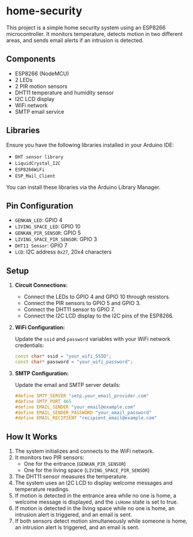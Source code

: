 # home-security

This project is a simple home security system using an ESP8266 microcontroller. It monitors temperature, detects motion in two different areas, and sends email alerts if an intrusion is detected.

## Components

- ESP8266 (NodeMCU)
- 2 LEDs
- 2 PIR motion sensors
- DHT11 temperature and humidity sensor
- I2C LCD display
- WiFi network
- SMTP email service

## Libraries

Ensure you have the following libraries installed in your Arduino IDE:

- `DHT sensor library`
- `LiquidCrystal_I2C`
- `ESP8266WiFi`
- `ESP_Mail_Client`

You can install these libraries via the Arduino Library Manager.

## Pin Configuration

- `GENKAN_LED`: GPIO 4
- `LIVING_SPACE_LED`: GPIO 10
- `GENKAN_PIR_SENSOR`: GPIO 5
- `LIVING_SPACE_PIR_SENSOR`: GPIO 3
- `DHT11 Sensor`: GPIO 7
- `LCD`: I2C address `0x27`, 20x4 characters

## Setup

1. **Circuit Connections:**

   - Connect the LEDs to GPIO 4 and GPIO 10 through resistors.
   - Connect the PIR sensors to GPIO 5 and GPIO 3.
   - Connect the DHT11 sensor to GPIO 7.
   - Connect the I2C LCD display to the I2C pins of the ESP8266.

2. **WiFi Configuration:**

   Update the `ssid` and `password` variables with your WiFi network credentials:
   ```cpp
   const char* ssid = "your_wifi_SSID";
   const char* password = "your_wifi_password";
   ```

3. **SMTP Configuration:**

   Update the email and SMTP server details:
   ```cpp
   #define SMTP_SERVER "smtp.your_email_provider.com"
   #define SMTP_PORT 465
   #define EMAIL_SENDER "your_email@example.com"
   #define EMAIL_SENDER_PASSWORD "your_email_password"
   #define EMAIL_RECIPIENT "recipient_email@example.com"
   ```

## How It Works

1. The system initializes and connects to the WiFi network.
2. It monitors two PIR sensors:
   - One for the entrance (`GENKAN_PIR_SENSOR`)
   - One for the living space (`LIVING_SPACE_PIR_SENSOR`)
3. The DHT11 sensor measures the temperature.
4. The system uses an I2C LCD to display welcome messages and temperature readings.
5. If motion is detected in the entrance area while no one is home, a welcome message is displayed, and the `isHome` state is set to true.
6. If motion is detected in the living space while no one is home, an intrusion alert is triggered, and an email is sent.
7. If both sensors detect motion simultaneously while someone is home, an intrusion alert is triggered, and an email is sent.
